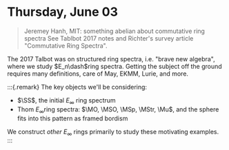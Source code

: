 # Thursday, June 03

> Jeremey Hanh, MIT: something abelian about commutative ring spectra
> See Tablbot 2017 notes and Richter's survey article "Commutative Ring Spectra".

The 2017 Talbot was on structured ring spectra, i.e. "brave new algebra", where we study $E_n\dash$ring spectra.
Getting the subject off the ground requires many definitions, care of May, EKMM, Lurie, and more.


:::{.remark}
The key objects we'll be considering:

- $\SS$, the initial $E_\infty$ ring spectrum
- Thom $E_\infty$ring spectra: $\MO, \MSO, \MSp, \MStr, \Mu$, and the sphere fits into this pattern as framed bordism

We construct *other* $E_\infty$ rings primarily to study these motivating examples.
:::


